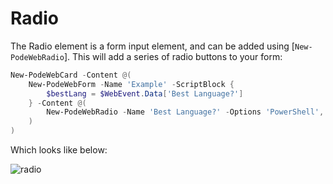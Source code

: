# Radio

The Radio element is a form input element, and can be added using [`New-PodeWebRadio`]. This will add a series of radio buttons to your form:

```powershell
New-PodeWebCard -Content @(
    New-PodeWebForm -Name 'Example' -ScriptBlock {
        $bestLang = $WebEvent.Data['Best Language?']
    } -Content @(
        New-PodeWebRadio -Name 'Best Language?' -Options 'PowerShell', 'C#', 'Python', 'Other'
    )
)
```

Which looks like below:

![radio](../../../images/radio.png)

